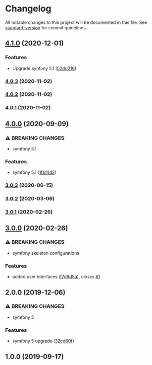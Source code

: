 # Changelog

All notable changes to this project will be documented in this file. See [standard-version](https://github.com/conventional-changelog/standard-version) for commit guidelines.

## [4.1.0](https://github.com/escsrl/jwt-auth/compare/v4.0.3...v4.1.0) (2020-12-01)


### Features

* Upgrade synfony 5.1 ([02dd216](https://github.com/escsrl/jwt-auth/commit/02dd21699e513dd7094863347418f72eecd8f4e2))

### [4.0.3](https://github.com/escsrl/jwt-auth/compare/v4.0.2...v4.0.3) (2020-11-02)

### [4.0.2](https://github.com/escsrl/jwt-auth/compare/v4.0.1...v4.0.2) (2020-11-02)

### [4.0.1](https://github.com/escsrl/jwt-auth/compare/v4.0.0...v4.0.1) (2020-11-02)

## [4.0.0](https://github.com/escsrl/jwt-auth/compare/v3.0.3...v4.0.0) (2020-09-09)


### ⚠ BREAKING CHANGES

* symfony 5.1

### Features

* symfony 5.1 ([1fbf4d2](https://github.com/escsrl/jwt-auth/commit/1fbf4d28734ece856db87d71c98c71440b49951c))

### [3.0.3](https://github.com/escsrl/jwt-auth/compare/v3.0.2...v3.0.3) (2020-06-15)

### [3.0.2](https://github.com/escsrl/jwt-auth/compare/v3.0.1...v3.0.2) (2020-03-06)

### [3.0.1](https://github.com/escsrl/jwt-auth/compare/v3.0.0...v3.0.1) (2020-02-26)

## [3.0.0](https://github.com/escsrl/jwt-auth/compare/v2.0.0...v3.0.0) (2020-02-26)


### ⚠ BREAKING CHANGES

* symfony skeleton configurations

### Features

* added user interfaces ([f7d6d5a](https://github.com/escsrl/jwt-auth/commit/f7d6d5af83b0be03ab80782c99f95ecc814a2010)), closes [#1](https://github.com/escsrl/jwt-auth/issues/1)

## 2.0.0 (2019-12-06)


### ⚠ BREAKING CHANGES

* symfony 5

### Features

* symfony 5 upgrade ([32cd60f](https://github.com/escsrl/jwt-auth/commit/32cd60f43793cac219731b621f93ecfd10752443))

## 1.0.0 (2019-09-17)
